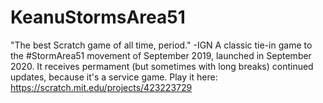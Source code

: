 # KeanuStormsArea51
"The best Scratch game of all time, period." -IGN
A classic tie-in game to the #StormArea51 movement of September 2019, launched in September 2020.
It receives permament (but sometimes with long breaks) continued updates, because it's a service game.
Play it here: https://scratch.mit.edu/projects/423223729

